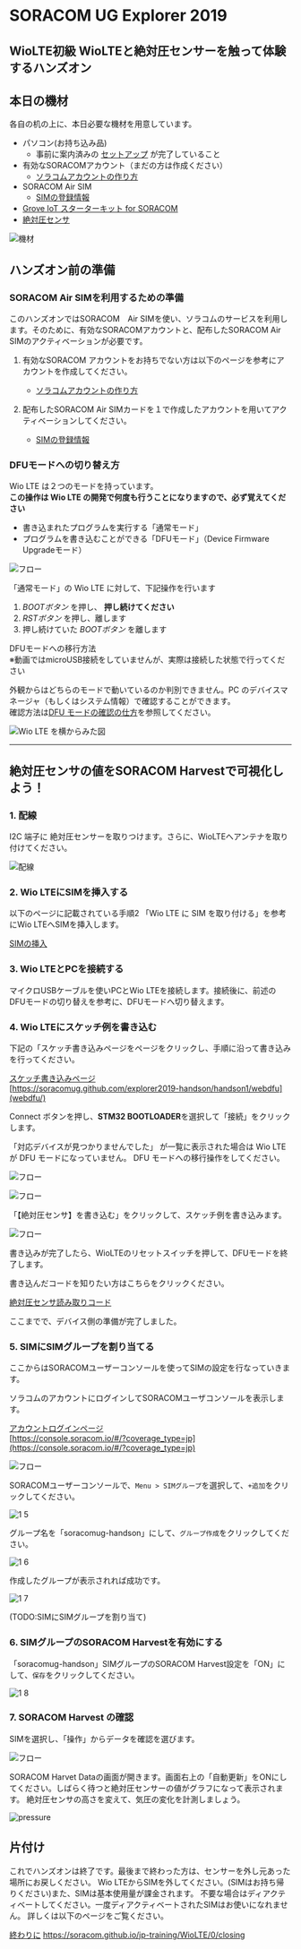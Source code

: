 # SORACOM UG Explorer 2019

## WioLTE初級 WioLTEと絶対圧センサーを触って体験するハンズオン

## 本日の機材
各自の机の上に、本日必要な機材を用意しています。
* パソコン(お持ち込み品)
    * 事前に案内済みの [セットアップ](https://soracom.github.io/jp-training/WioLTE/0/prepare) が完了していること
* 有効なSORACOMアカウント（まだの方は作成ください）
    * [ソラコムアカウントの作り方](https://dev.soracom.io/jp/start/console/#account)
* SORACOM Air SIM 
    * [SIMの登録情報](https://dev.soracom.io/jp/start/console/#registsim)
* [Grove IoT スターターキット for SORACOM](https://soracom.jp/products/#grovestarter_kit)
* [絶対圧センサ](https://www.switch-science.com/catalog/5329/)

![機材](https://docs.google.com/drawings/d/e/2PACX-1vQDtAOALHo8MhG_Hr1LUfVJvOfrVJjOslUvKhTvGKmcQ1KH849J-RsXl3VXsuTCytJJceyVkG3Rjlbl/pub?w=757&h=540)


## ハンズオン前の準備

### SORACOM Air SIMを利用するための準備

このハンズオンではSORACOM　Air SIMを使い、ソラコムのサービスを利用します。そのために、有効なSORACOMアカウントと、配布したSORACOM Air SIMのアクティベーションが必要です。

1. 有効なSORACOM アカウントをお持ちでない方は以下のページを参考にアカウントを作成してください。
    * [ソラコムアカウントの作り方](https://dev.soracom.io/jp/start/console/#account)

2. 配布したSORACOM Air SIMカードを１で作成したアカウントを用いてアクティベーションしてください。
    * [SIMの登録情報](https://dev.soracom.io/jp/start/console/#registsim)

### DFUモードへの切り替え方

Wio LTE は２つのモードを持っています。  
**この操作は Wio LTE の開発で何度も行うことになりますので、必ず覚えてください**

* 書き込まれたプログラムを実行する「通常モード」
* プログラムを書き込むことができる「DFUモード」（Device Firmware Upgradeモード）

![フロー](https://docs.google.com/drawings/d/e/2PACX-1vQAcnymqWTTneRwnc9EFz21YvrmfCsIuV33yfqf1ODC_LKQR-6762CJDMclRIWC8BfUeDDLpC6KKs-2/pub?w=581&h=253)

「通常モード」の Wio LTE に対して、下記操作を行います

1. *BOOTボタン* を押し、 **押し続けてください**
2. *RSTボタン* を押し、離します
3. 押し続けていた *BOOTボタン* を離します

DFUモードへの移行方法  
※動画ではmicroUSB接続をしていませんが、実際は接続した状態で行ってください

外観からはどちらのモードで動いているのか判別できません。PC のデバイスマネージャ（もしくはシステム情報）で確認することができます。  
確認方法は[DFU モードの確認の仕方](https://soracom.github.io/jp-training/WioLTE/1/1-setup#%E7%A2%BA%E8%AA%8D)を参照してください。

![Wio LTE を横からみた図](https://docs.google.com/drawings/d/e/2PACX-1vRnhRiZC7-jRCqLaxJO6E7Bmq0_8BxornXgP1y6UHdYXhr6iBm_RNoV148oSzJKeHBYXRjYai9msQoz/pub?w=480&h=249)

 
 ***


## 絶対圧センサの値をSORACOM Harvestで可視化しよう！

### 1. 配線
I2C 端子に 絶対圧センサーを取りつけます。さらに、WioLTEへアンテナを取り付けてください。

![配線](media/1-4.png)

### 2. Wio LTEにSIMを挿入する
以下のページに記載されている手順2 「Wio LTE に SIM を取り付ける」を参考にWio LTEへSIMを挿入します。

[SIMの挿入](https://soracom.github.io/jp-training/WioLTE/1/2-uptime)

### 3. Wio LTEとPCを接続する

マイクロUSBケーブルを使いPCとWio LTEを接続します。接続後に、前述のDFUモードの切り替えを参考に、DFUモードへ切り替えます。

### 4. Wio LTEにスケッチ例を書き込む

下記の「スケッチ書き込みページをページをクリックし、手順に沿って書き込みを行ってください。

[スケッチ書き込みページ](webdfu/)   
[https://soracomug.github.com/explorer2019-handson/handson1/webdfu](webdfu/)

Connect ボタンを押し、**STM32 BOOTLOADER**を選択して「接続」をクリックします。

「対応デバイスが見つかりませんでした」 が一覧に表示された場合は Wio LTE が DFU モードになっていません。 DFU モードへの移行操作をしてください。

![フロー](media/connect-device-01.png)

![フロー](media/connect-device-02.png)

「【絶対圧センサ】を書き込む」をクリックして、スケッチ例を書き込みます。

![フロー](media/write-program-01.png)

書き込みが完了したら、WioLTEのリセットスイッチを押して、DFUモードを終了します。

書き込んだコードを知りたい方はこちらをクリックください。

[絶対圧センサ読み取りコード](/sketch/baro-harvest/baro-harvest.ino)

ここまでで、デバイス側の準備が完了しました。

### 5. SIMにSIMグループを割り当てる

ここからはSORACOMユーザーコンソールを使ってSIMの設定を行なっていきます。

ソラコムのアカウントにログインしてSORACOMユーザコンソールを表示します。

[アカウントログインページ](https://console.soracom.io/#/?coverage_type=jp)  
[https://console.soracom.io/#/?coverage_type=jp](https://console.soracom.io/#/?coverage_type=jp)

![フロー](https://docs.google.com/drawings/d/e/2PACX-1vTy5KORqQjieOg-ijF5CLyfhALMq-CmE8G9822NahydZSw5zIYqcz4efiru6R5n1RjAEaotdmfNmXsN/pub?w=444&h=250)


SORACOMユーザーコンソールで、`Menu > SIMグループ`を選択して、`+追加`をクリックしてください。

![1 5](media/1-5.png)


グループ名を「soracomug-handson」にして、`グループ作成`をクリックしてください。

![1 6](media/1-6.png)

作成したグループが表示されれば成功です。

![1 7](media/1-7.png)

(TODO:SIMにSIMグループを割り当て)

### 6. SIMグループのSORACOM Harvestを有効にする

「soracomug-handson」SIMグループのSORACOM Harvest設定を「ON」にして、`保存`をクリックしてください。

![1 8](media/1-8.png)


### 7. SORACOM Harvest の確認

SIMを選択し、「操作」からデータを確認を選びます。

![フロー](https://docs.google.com/drawings/d/e/2PACX-1vTyI9zm46Q4RYmDi6wYD0_Q0sFUfmJu-XH_KYR_eDmR7u0ydc1nqIj0jhV_bf1fB5NNn2N_OUEcYHY-/pub?w=455&h=522)

SORACOM Harvet Dataの画面が開きます。画面右上の「自動更新」をONにしてください。しばらく待つと絶対圧センサーの値がグラフになって表示されます。
絶対圧センサの高さを変えて、気圧の変化を計測しましょう。

![pressure](media/1-10.png)

## 片付け
これでハンズオンは終了です。最後まで終わった方は、センサーを外し元あった場所にお戻しください。
Wio LTEからSIMを外してください。(SIMはお持ち帰りください)また、SIMは基本使用量が課金されます。
不要な場合はディアクティベートしてください。一度ディアクティベートされたSIMはお使いになれません。
詳しくは以下のページをご覧ください。

[終わりに](https://soracom.github.io/jp-training/WioLTE/0/closing)
https://soracom.github.io/jp-training/WioLTE/0/closing